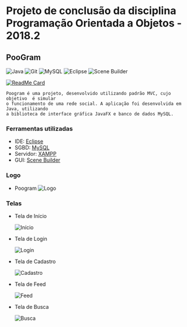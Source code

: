 # Projeto de conclusão da disciplina Programação Orientada a Objetos - 2018.2
## PooGram
![Java](https://img.shields.io/badge/-Java-007396?style=flat-square&logo=java)
![Git](https://img.shields.io/badge/-Git-black?style=flat-square&logo=git)
![MySQL](https://img.shields.io/badge/-MySQL-4479A1?style=flat-square&logo=mysql&logoColor=white)
![Eclipse](https://img.shields.io/badge/-Eclipse-purple?style=flat-square&logo=eclipse)
![Scene Builder](https://img.shields.io/badge/-Scene_Builder-green?style=flat-square&logo=sceneBuilder)

[![ReadMe Card](https://github-readme-stats.vercel.app/api/pin/?username=juniordsi&repo=Teste-de-Software-UFS&show_owner=true&show_icons=true&theme=dark&langs_count=10)](https://github.com/anuraghazra/github-readme-stats)

	Poogram é uma projeto, desenvolvido utilizando padrão MVC, cujo objetivo  é simular
	o funcionamento de uma rede social. A aplicação foi desenvolvida em Java, utilizando
	a biblioteca de interface gráfica JavaFX e banco de dados MySQL.

### Ferramentas utilizadas
- IDE: [Eclipse](https://www.eclipse.org/)
- SGBD: [MySQL](https://www.mysql.com/)
- Servidor: [XAMPP](https://www.apachefriends.org/index.html)
- GUI: [Scene Builder](https://gluonhq.com/products/scene-builder/)

### Logo
- Poogram
	![Logo](https://user-images.githubusercontent.com/36522393/54891265-9775a100-4e8b-11e9-9366-21776f8a63d5.png?w=500)




### Telas
- Tela de Início


	![Início](https://user-images.githubusercontent.com/36522393/54967740-02d87500-4f57-11e9-9a65-a97e02932d2d.gif)




- Tela de Login


	![Login](https://user-images.githubusercontent.com/36522393/54891946-36030180-4e8e-11e9-8ce8-d8cd7b226cb5.jpg?w=500)




- Tela de Cadastro


	![Cadastro](https://user-images.githubusercontent.com/36522393/54892426-43b98680-4e90-11e9-8ad4-fed29d9b5e82.png?w=500)




- Tela de Feed


	![Feed](https://user-images.githubusercontent.com/36522393/54891932-22f03180-4e8e-11e9-8aa5-cbd71f279e59.jpg?w=500)




- Tela de Busca


	![Busca](https://user-images.githubusercontent.com/36522393/54892203-6a2af200-4e8f-11e9-8d0e-f1d705a2a57b.png?w=500)


